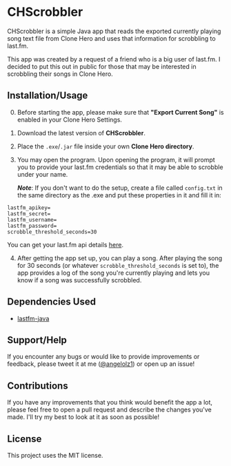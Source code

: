 # CHScrobbler
CHScrobbler is a simple Java app that reads the exported currently playing song text file from Clone Hero and uses that information for scrobbling to last.fm.

This app was created by a request of a friend who is a big user of last.fm. I decided to put this out in public for those that may be interested in scrobbling their songs in Clone Hero.

## Installation/Usage
0. Before starting the app, please make sure that **"Export Current Song"** is enabled in your Clone Hero Settings.
1. Download the latest version of **CHScrobbler**.
2. Place the `.exe`/`.jar` file inside your own **Clone Hero directory**.
3. You may open the program. Upon opening the program, it will prompt you to provide your last.fm credentials so that it may be able to scrobble under your name.  

    ***Note***: If you don't want to do the setup, create a file called `config.txt` in the same directory as the .exe and put these properties in it and fill it in: 
```
lastfm_apikey=
lastfm_secret=
lastfm_username=
lastfm_password=
scrobble_threshold_seconds=30
```

You can get your last.fm api details [here](https://www.last.fm/api/account/create).

4. After getting the app set up, you can play a song. After playing the song for 30 seconds (or whatever `scrobble_threshold_seconds` is set to), the app provides a log of the song you're currently playing and lets you know if a song was successfully scrobbled.


## Dependencies Used
- [lastfm-java](https://github.com/jkovacs/lastfm-java)

## Support/Help
If you encounter any bugs or would like to provide improvements or feedback, please tweet it at me ([@angelolz1](https://twitter.com/angelolz1)) or open up an issue!

## Contributions
If you have any improvements that you think would benefit the app a lot, please feel free to open a pull request and describe the changes you've made. I'll try my best to look at it as soon as possible!

## License
This project uses the MIT license.
